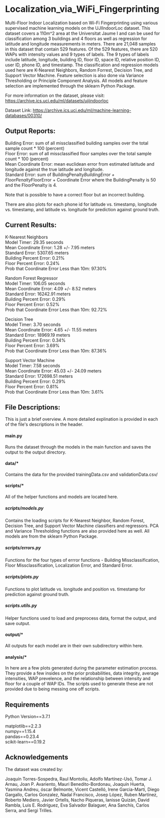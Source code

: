 # Localization_via_WiFi_Fingerprinting
Multi-Floor Indoor Localization based on Wi-Fi Fingerprinting using various supervised machine learning models on the UJIIndoorLoc dataset. This dataset covers a 110m^2 area at the Universitat Jaume I and can be used for classification among 3 buildings and 4 floors as well as regression for latitude and longitude measurements in meters. There are 21,048 samples in this dataset that contain 529 features. Of the 529 features, there are 520 WAPs with intensity values and 9 types of labels. The 9 types of labels include latitude, longitude, building ID, floor ID, space ID, relative position ID, user ID, phone ID, and timestamp. The classification and regression models used here are K-Nearest Neighbors, Random Forrest, Decision Tree, and Support Vector Machine. Feature selection is also done via Variance Thresholding or Principle Component Analysis. All models and feature selection are implemented through the sklearn Python Package.

For more information on the dataset, please visit:
https://archive.ics.uci.edu/ml/datasets/ujiindoorloc 

Dataset Link:
https://archive.ics.uci.edu/ml/machine-learning-databases/00310/

## Output Reports:
Building Error: sum of all missclassified building samples over the total sample count * 100 (percent)  
Floor Error: sum of all missclassified floor samples over the total sample count * 100 (percent)  
Mean Coordinate Error: mean euclidean error from estimated latitude and longitude against the true latitude and longitude.  
Standard Error: sum of BuildingPenalty*BuildingError + FloorPenalty*FloorError + Coordinate Error where the BuildingPenalty is 50 and the FloorPenalty is 4.  

Note that is possible to have a correct floor but an incorrect building.  

There are also plots for each phone id for latitude vs. timestamp, longitude vs. timestamp, and latitude vs. longitude for prediction against ground truth.  

## Current Results:  
K-Nearest Neighbors  
Model Timer: 29.35 seconds  
Mean Coordinate Error: 1.28 +/- 7.95 meters  
Standard Error: 5307.65 meters  
Building Percent Error: 0.21%  
Floor Percent Error: 0.24%  
Prob that Coordinate Error Less than 10m: 97.30%  

Random Forest Regressor  
Model Timer: 106.05 seconds  
Mean Coordinate Error: 4.09 +/- 8.52 meters  
Standard Error: 16242.91 meters  
Building Percent Error: 0.29%  
Floor Percent Error: 0.52%  
Prob that Coordinate Error Less than 10m: 92.72%  

Decision Tree  
Model Timer: 3.70 seconds  
Mean Coordinate Error: 4.65 +/- 11.55 meters  
Standard Error: 18969.19 meters  
Building Percent Error: 0.34%  
Floor Percent Error: 3.69%  
Prob that Coordinate Error Less than 10m: 87.36%  

Support Vector Machine  
Model Timer: 7.58 seconds  
Mean Coordinate Error: 45.03 +/- 24.09 meters  
Standard Error: 172698.51 meters  
Building Percent Error: 0.29%  
Floor Percent Error: 0.81%  
Prob that Coordinate Error Less than 10m: 3.61%  

## File Descriptions:
This is just a brief overview. A more detailed explination is provided in each of the file's descriptions in the header.

#### main.py
Runs the dataset through the models in the main function and saves the output to the output directory.

#### data/*
Contains the data for the provided trainingData.csv and validationData.csv/

#### scripts/*
All of the helper functions and models are located here.

##### scripts/models.py
Contains the loading scripts for K-Nearest Neighbor, Random Forest, Decision Tree, and Support Vector Machine classifiers and regressors. PCA and Variance Thresholding functions are also provided here as well. All models are from the sklearn Python Package.

##### scripts/errors.py
Functions for the four types of errror functions - Building Missclassification, Floor Missclassification, Localization Error, and Standard Error.

##### scripts/plots.py
Functions to plot latitude vs. longitude and position vs. timestamp for prediction against ground truth.

##### scripts.utils.py
Helper functions used to load and preprocess data, format the output, and save output.

#### output/*
All outputs for each model are in their own subdirectory within here.

#### analysis/*
In here are a few plots generated during the parameter estimation process. They provide a few insides on the prior probabilities, data integrity, average intensities, WAP prevelence, and the relationship between intensity and floor for a couple of WAP IDs. The scripts used to generate these are not provided due to being messing one off scripts.

## Requirements
Python Version==3.7.1  

matplotlib==2.2.3  
numpy==1.15.4  
pandas==0.23.4  
scikit-learn==0.19.2  

## Acknowledgements
The dataset was created by:

Joaquín Torres-Sospedra, Raul Montoliu, Adolfo Martínez-Usó, Tomar J. Arnau, Joan P. Avariento, Mauri Benedito-Bordonau, Joaquín Huerta, Yasmina Andreu, óscar Belmonte, Vicent Castelló, Irene Garcia-Martí, Diego Gargallo, Carlos Gonzalez, Nadal Francisco, Josep López, Ruben Martínez, Roberto Mediero, Javier Ortells, Nacho Piqueras, Ianisse Quizán, David Rambla, Luis E. Rodríguez, Eva Salvador Balaguer, Ana Sanchís, Carlos Serra, and Sergi Trilles.

